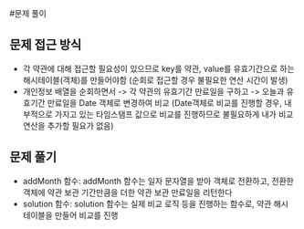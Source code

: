 #문제 풀이
## 문제 접근 방식
- 각 약관에 대해 접근할 필요성이 있으므로 key를 약관, value를 유효기간으로 하는 해시테이블(객체)를 만들어야함 (순회로 접근할 경우 불필요한 연산 시간이 발생)
- 개인정보 배열을 순회하면서 -> 각 약관의 유효기간 만료일을 구하고 -> 오늘과 유효기간 만료일을 Date 객체로 변경하여 비교 (Date객체로 비교를 진행할 경우, 내부적으로 가지고 있는 타임스탬프 값으로 비교를 진행하므로 불필요하게 내가 비교 연산을 추가할 필요가 없음)

## 문제 풀기
- addMonth 함수: addMonth 함수는 일자 문자열을 받아 객체로 전환하고, 전환한 객체에 약관 보관 기간만큼을 더한 약관 보관 만료일을 리턴한다
- solution 함수: solution 함수는 실제 비교 로직 등을 진행하는 함수로, 약관 해시 테이블을 만들어 비교를 진행
